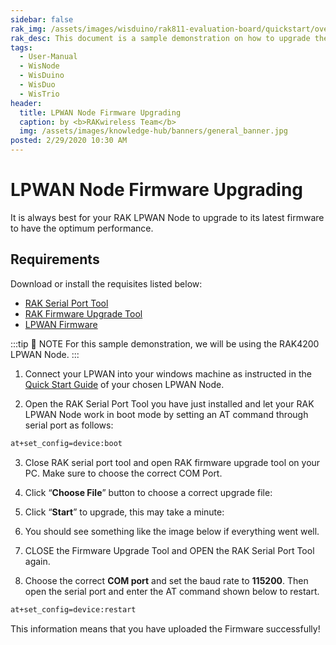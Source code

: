 ```yaml
---
sidebar: false
rak_img: /assets/images/wisduino/rak811-evaluation-board/quickstart/overview/RAK811-wisnode.svg
rak_desc: This document is a sample demonstration on how to upgrade the firmware of you LPWAN Node.
tags:
  - User-Manual
  - WisNode
  - WisDuino
  - WisDuo
  - WisTrio
header:
  title: LPWAN Node Firmware Upgrading
  caption: by <b>RAKwireless Team</b>
  img: /assets/images/knowledge-hub/banners/general_banner.jpg
posted: 2/29/2020 10:30 AM
---
```


# LPWAN Node Firmware Upgrading

It is always best for your RAK LPWAN Node to upgrade to its latest firmware to have the optimum performance.

## Requirements

Download or install the requisites listed below:

- [RAK Serial Port Tool](https://downloads.rakwireless.com/en/LoRa/Tools/RAK_SERIAL_PORT_TOOL_V1.2.1.zip)
- [RAK Firmware Upgrade Tool](https://downloads.rakwireless.com/en/LoRa/Tools/RAK_Upgrade_Tool_V1.0.rar)
- [LPWAN Firmware](https://downloads.rakwireless.com/en/LoRa/)

:::tip 📝 NOTE
For this sample demonstration, we will be using the RAK4200 LPWAN Node.
:::

1. Connect your LPWAN into your windows machine as instructed in the [Quick Start Guide](/Product-Categories/) of your chosen LPWAN Node.

2. Open the RAK Serial Port Tool you have just installed and let your RAK LPWAN Node work in boot mode by setting an AT command through serial port as follows: 

```sh
at+set_config=device:boot
```
<rk-img
  src="/assets/images/knowledge-hub/user-manual/node-firmware-upgrading/boot-mode.jpg"
  width="75%"
  caption="Entering Boot Mode"
/>

3. Close RAK serial port tool and open RAK firmware upgrade tool on your PC. Make sure to choose the correct COM Port.

<rk-img
  src="/assets/images/knowledge-hub/user-manual/node-firmware-upgrading/rak-firmware-upgrade-tool.jpg"
  width="75%"
  caption="RAK Firmware Upgrade Tool"
/>

4. Click “**Choose File**” button to choose a correct upgrade file:

<rk-img
  src="/assets/images/knowledge-hub/user-manual/node-firmware-upgrading/file-choosing.jpg"
  width="75%"
  caption="Choosing the Correct Upgrade file"
/>

5. Click “**Start**” to upgrade, this may take a minute:

<rk-img
  src="/assets/images/knowledge-hub/user-manual/node-firmware-upgrading/burning-progress.jpg"
  width="75%"
  caption="Firmware Upgrading in Process"
/>

6. You should see something like the image below if everything went well.

<rk-img
  src="/assets/images/knowledge-hub/user-manual/node-firmware-upgrading/upgrade-successful.jpg"
  width="75%"
  caption="Successfully Upgraded Firmware"
/>

7. CLOSE the Firmware Upgrade Tool and OPEN the RAK Serial Port Tool again.

8. Choose the correct **COM port** and set the baud rate to **115200**. Then open the serial port and enter the AT command shown below to restart.

```sh
at+set_config=device:restart
```

<rk-img
  src="/assets/images/knowledge-hub/user-manual/node-firmware-upgrading/restart.jpg"
  width="75%"
  caption="Restarting your Device"
/>

This information means that you have uploaded the Firmware successfully!

